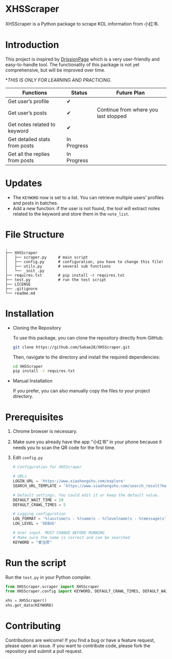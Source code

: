 # XHSScraper

XHSScraper is a Python package to scrape KOL information from 小红书.

# Introduction

This project is inspired by [DrissionPage](https://github.com/g1879/DrissionPage) which is a very user-friendly and easy-to-handle tool. The functionality of this package is not yet comprehensive, but will be improved over time.

**THIS IS ONLY FOR LEARNING AND PRACTICING.*

| Functions | Status | Future Plan |
| --- | --- | --- |
| Get user’s profile | ✔ |  |
| Get user’s posts | ✔ | Continue from where you last stopped |
| Get notes related to keyword | ✔ |  |
| Get detailed stats from posts | In Progress |  |
| Get all the replies from posts | In Progress |  |

# Updates

- The `KEYWORD` now is set to a list. You can retrieve multiple users' profiles and posts in batches.
- Add a new function: if the user is not found, the tool will extract notes related to the keyword and store them in the `note_list`.

# File Structure

```
.          
├── XHSScraper
│   ├── scraper.py     # main script
│   ├── config.py      # configuration, you have to change this file!
│   ├── utils.py       # several sub functions
│   └── _init_.py
├── requires.txt       # pip install -r requires.txt
├── test.py            # run the test script
├── LICENSE
├── .gitignore
└── readme.md		
```

# Installation

- Cloning the Repository
    
    To use this package, you can clone the repository directly from GitHub:
    
    ```bash
    git clone https://github.com/Sakae28/XHSScraper.git
    ```
    
    Then, navigate to the directory and install the required dependencies:
    
    ```bash
    cd XHSScraper
    pip install -r requires.txt
    ```
    
- Manual Installation
    
    If you prefer, you can also manually copy the files to your project directory.
    

# Prerequisites

1. Chrome browser is necessary.
2. Make sure you already have the app “小红书” in your phone because it needs you to scan the QR code for the first time.
3. Edit `config.py`
    
    ```python
    # Configuration for XHSScraper
    
    # URLs
    LOGIN_URL = 'https://www.xiaohongshu.com/explore'
    SEARCH_URL_TEMPLATE = 'https://www.xiaohongshu.com/search_result?keyword='
    
    # Default settings. You could edit it or keep the default value.
    DEFAULT_WAIT_TIME = 20
    DEFAULT_CRAWL_TIMES = 5
    
    # Logging configuration
    LOG_FORMAT = '%(asctime)s - %(name)s - %(levelname)s - %(message)s'
    LOG_LEVEL = 'DEBUG'
    
    # User input. MUST CHANGE BEFORE RUNNING
    # Make sure the name is correct and can be searched
    KEYWORD = "麦当劳" 
    ```


# Run the script

Run the `test.py` in your Python compiler.

```python
from XHSScraper.scraper import XHSScraper
from XHSScraper.config import KEYWORD, DEFAULT_CRAWL_TIMES, DEFAULT_WAIT_TIME, LOG_FORMAT, LOG_LEVEL, LOGIN_URL, SEARCH_URL_TEMPLATE

xhs = XHSScraper()
xhs.get_data(KEYWORD)
```

# Contributing

Contributions are welcome! If you find a bug or have a feature request, please open an issue. If you want to contribute code, please fork the repository and submit a pull request.
